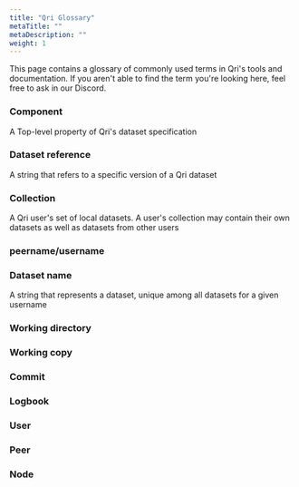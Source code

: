 ```yaml
---
title: "Qri Glossary"
metaTitle: ""
metaDescription: ""
weight: 1
---
```


This page contains a glossary of commonly used terms in Qri's tools and documentation.  If you aren't able to find the term you're looking here, feel free to ask in our Discord.

### Component

A Top-level property of Qri's dataset specification

### Dataset reference

A string that refers to a specific version of a Qri dataset

### Collection

A Qri user's set of local datasets. A user's collection may contain their own datasets as well as datasets from other users

### peername/username



### Dataset name

A string that represents a dataset, unique among all datasets for a given username

### Working directory

### Working copy

### Commit

### Logbook

### User

### Peer

### Node
